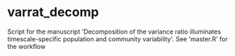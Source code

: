 # varrat_decomp
Script for the manuscript 'Decomposition of the variance ratio illuminates timescale-specific population and community variability'. 
See 'master.R' for the workflow 
